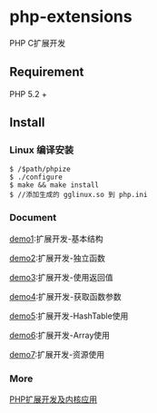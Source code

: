 # php-extensions
PHP C扩展开发

## Requirement
PHP 5.2 +

## Install
### Linux 编译安装
```
$ /$path/phpize
$ ./configure
$ make && make install
$ //添加生成的 gglinux.so 到 php.ini

```
### Document
[demo1](https://github.com/gglinux/php-extensions/blob/master/demo1):扩展开发-基本结构

[demo2](https://github.com/gglinux/php-extensions/blob/master/demo2):扩展开发-独立函数

[demo3](https://github.com/gglinux/php-extensions/blob/master/demo3):扩展开发-使用返回值

[demo4](https://github.com/gglinux/php-extensions/blob/master/demo4):扩展开发-获取函数参数

[demo5](https://github.com/gglinux/php-extensions/blob/master/demo5):扩展开发-HashTable使用

[demo6](https://github.com/gglinux/php-extensions/blob/master/demo6):扩展开发-Array使用

[demo7](https://github.com/gglinux/php-extensions/blob/master/demo6):扩展开发-资源使用




### More
[PHP扩展开发及内核应用](http://www.cunmou.com/)
